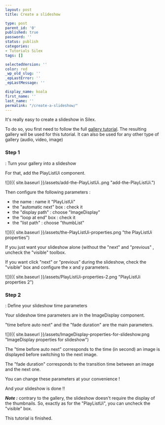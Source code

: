 ```yaml
---
layout: post
title: Create a slideshow

type: post
parent_id: '0'
published: true
password: ''
status: publish
categories:
- Tutorials Silex
tags: []

selectedVersion: ''
color: red
_wp_old_slug: ''
_epLastError: ''
_epLastMessage: ''

display_name: koala
first_name: ''
last_name: ''
permalink: "/create-a-slideshow/"
---
```


It's really easy to create a slideshow in Silex.

To do so, you first need to follow the full [gallery tutorial](https://www.silexlabs.org/?p=1217). The resulting gallery will be used for this tutorial. It can also be used for any other type of gallery (audio, video, image)



### Step 1
: Turn your gallery into a slideshow

For that, add the PlayListUi component.

![]({{ site.baseurl }}/assets/add-the-PlayListUi..png "add-the-PlayListUi.")

Then configure the following parameters
: 
*   the name
: name it "PlayListUi"
*   the "automatic next" box
: check it
*   the "display path"
: choose "ImageDisplay"
*   the "loop at end" box
: check it
*   the "list path"
: choose "thumbList"

![]({{ site.baseurl }}/assets/the-PlayListUi-properties.png "the PlayListUi properties")

If you just want your slideshow alone (without the "next" and "previous" , uncheck the "visible" toolbox.

If you want click "next" or "previous" during the slideshow, check the "visible" box and configure the x and y parameters.

![]({{ site.baseurl }}/assets/PlayListUi-properties-2.png "PlayListUi properties 2")

### Step 2
: Define your slideshow time parameters

Your slideshow time parameters are in the ImageDisplay component.

"time before auto next" and the "fade duration" are the main parameters.

![]({{ site.baseurl }}/assets/ImageDisplay-properties-for-slideshow.png "ImageDisplay properties for slideshow")

The "time before auto next" corresponds to the time (in second) an image is displayed before switching to the next image.

The "fade duration" corresponds to the transition time between an image and the next one.

You can change these parameters at your convenience !

And your slideshow is done !!

_**Note :**_ contrary to the gallery, the slideshow doesn't require the display of the thumbnails. So, exactly as for the "PlayListUi", you can uncheck the "visible" box.

This tutorial is finished.